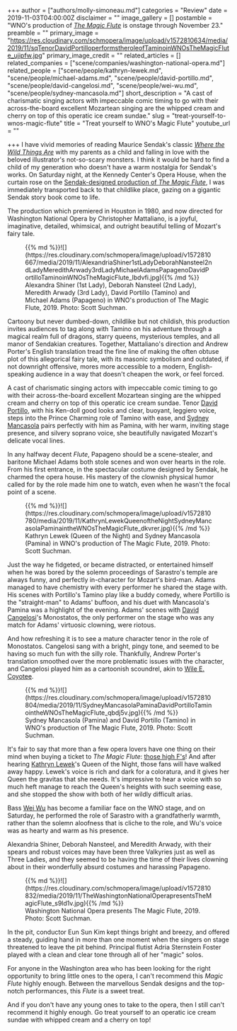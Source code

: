 +++
author = ["authors/molly-simoneau.md"]
categories = "Review"
date = 2019-11-03T04:00:00Z
disclaimer = ""
image_gallery = []
postamble = "WNO's production of [_The Magic Flute_](https://www.kennedy-center.org/calendar/event/OUOSB) is onstage through November 23."
preamble = ""
primary_image = "https://res.cloudinary.com/schmopera/image/upload/v1572810634/media/2019/11/sqTenorDavidPortilloperformstheroleofTaminoinWNOsTheMagicFlute_ujipfw.jpg"
primary_image_credit = ""
related_articles = []
related_companies = ["scene/companies/washington-national-opera.md"]
related_people = ["scene/people/kathryn-lewek.md", "scene/people/michael-adams.md", "scene/people/david-portillo.md", "scene/people/david-cangelosi.md", "scene/people/wei-wu.md", "scene/people/sydney-mancasola.md"]
short_description = "A cast of charismatic singing actors with impeccable comic timing to go with their across-the-board excellent Mozartean singing are the whipped cream and cherry on top of this operatic ice cream sundae."
slug = "treat-yourself-to-wnos-magic-flute"
title = "Treat yourself to WNO's Magic Flute"
youtube_url = ""

+++
I have vivid memories of reading Maurice Sendak's classic [_Where the Wild Things Are_](https://en.wikipedia.org/wiki/Where_the_Wild_Things_Are) with my parents as a child and falling in love with the beloved illustrator's not-so-scary monsters. I think it would be hard to find a child of my generation who doesn't have a warm nostalgia for Sendak's works. On Saturday night, at the Kennedy Center's Opera House, when the curtain rose on the [Sendak-designed production of _The Magic Flute_](https://www.kennedy-center.org/calendar/event/OUOSB), I was immediately transported back to that childlike place, gazing on a gigantic Sendak story book come to life.

The production which premiered in Houston in 1980, and now directed for Washington National Opera by Christopher Mattaliano, is a joyful, imaginative, detailed, whimsical, and outright beautiful telling of Mozart's fairy tale.

<figure data-type="image">{{% md %}}![](https://res.cloudinary.com/schmopera/image/upload/v1572810667/media/2019/11/AlexandriaShiner1stLadyDeborahNansteel2ndLadyMeredithArwady3rdLadyMichaelAdamsPapagenoDavidPortilloTaminoinWNOsTheMagicFlute_lbdvfi.jpg){{% /md %}}

<figcaption>Alexandra Shiner (1st Lady), Deborah Nansteel (2nd Lady), Meredith Arwady (3rd Lady), David Portillo (Tamino) and Michael Adams (Papageno) in WNO's production of The Magic Flute, 2019. Photo: Scott Suchman.</figcaption>  
</figure>

Cartoony but never dumbed-down, childlike but not childish, this production invites audiences to tag along with Tamino on his adventure through a magical realm full of dragons, starry queens, mysterious temples, and all manor of Sendakian creatures. Together, Mattaliano's direction and Andrew Porter's English translation tread the fine line of making the often obtuse plot of this allegorical fairy tale, with its masonic symbolism and outdated, if not downright offensive, mores more accessible to a modern, English-speaking audience in a way that doesn't cheapen the work, or feel forced.

A cast of charismatic singing actors with impeccable comic timing to go with their across-the-board excellent Mozartean singing are the whipped cream and cherry on top of this operatic ice cream sundae. Tenor [David Portillo](/scene/people/david-portillo/), with his Ken-doll good looks and clear, buoyant, leggiero voice, steps into the Prince Charming role of Tamino with ease, and [Sydney Mancasola](/scene/people/sydney-mancasola/) pairs perfectly with him as Pamina, with her warm, inviting stage presence, and silvery soprano voice, she beautifully navigated Mozart's delicate vocal lines.

In any halfway decent _Flute_, Papageno should be a scene-stealer, and baritone Michael Adams both stole scenes and won over hearts in the role. From his first entrance, in the spectacular costume designed by Sendak, he charmed the opera house. His mastery of the clownish physical humor called for by the role made him one to watch, even when he wasn't the focal point of a scene.

<figure data-type="image">{{% md %}}![](https://res.cloudinary.com/schmopera/image/upload/v1572810780/media/2019/11/KathrynLewekQueenoftheNightSydneyMancasolaPaminaintheWNOsTheMagicFlute_dkvrer.jpg){{% /md %}}

<figcaption>Kathryn Lewek (Queen of the Night) and Sydney Mancasola (Pamina) in WNO's production of The Magic Flute, 2019. Photo: Scott Suchman.</figcaption>  
</figure>

Just the way he fidgeted, or became distracted, or entertained himself when he was bored by the solemn proceedings of Sarastro's temple are always funny, and perfectly in-character for Mozart's bird-man. Adams managed to have chemistry with every performer he shared the stage with. His scenes with Portillo's Tamino play like a buddy comedy, where Portillo is the "straight-man" to Adams' buffoon, and his duet with Mancasola's Pamina was a highlight of the evening.  Adams' scenes with [David Cangelosi](/talking-with-singers-david-cangelosi/)'s Monostatos, the only performer on the stage who was any match for Adams' virtuosic clowning, were riotous.

And how refreshing it is to see a mature character tenor in the role of Monostatos. Cangelosi sang with a bright, pingy tone, and seemed to be having so much fun with the silly role.  Thankfully, Andrew Porter's translation smoothed over the more problematic issues with the character, and Cangelosi played him as a cartoonish scoundrel, akin to [Wile E. Coyotee](https://en.wikipedia.org/wiki/Wile_E._Coyote_and_the_Road_Runner).

<figure data-type="image">{{% md %}}![](https://res.cloudinary.com/schmopera/image/upload/v1572810804/media/2019/11/SydneyMancasolaPaminaDavidPortilloTaminointheWNOsTheMagicFlute_qbdj5v.jpg){{% /md %}}

<figcaption>Sydney Mancasola (Pamina) and David Portillo (Tamino) in WNO's production of The Magic Flute, 2019. Photo: Scott Suchman.</figcaption>  
</figure>

It's fair to say that more than a few opera lovers have one thing on their mind when buying a ticket to _The Magic Flute_: [those high F's](/claire-de-sevigne-sing-fast-high/)! And after hearing [Kathryn Lewek](/scene/people/kathryn-lewek/)'s Queen of the Night, those fans will have walked away happy. Lewek's voice is rich and dark for a coloratura, and it gives her Queen the gravitas that she needs. It's impressive to hear a voice with so much heft manage to reach the Queen's heights with such seeming ease, and she stopped the show with both of her wildly difficult arias.

Bass [Wei Wu](/scene/people/wei-wu/) has become a familiar face on the WNO stage, and on Saturday, he performed the role of Sarastro with a grandfatherly warmth, rather than the solemn aloofness that is cliche to the role, and Wu's voice was as hearty and warm as his presence.

Alexandria Shiner, Deborah Nansteel, and Meredith Arwady, with their spears and robust voices may have been three Valkyries just as well as Three Ladies, and they seemed to be having the time of their lives clowning about in their wonderfully absurd costumes and harassing Papageno.

<figure data-type="image">{{% md %}}![](https://res.cloudinary.com/schmopera/image/upload/v1572810832/media/2019/11/TheWashingtonNationalOperapresentsTheMagicFlute_s9ld1v.jpg){{% /md %}}

<figcaption>Washington National Opera presents The Magic Flute, 2019. Photo: Scott Suchman.</figcaption>  
</figure>

In the pit, conductor Eun Sun Kim kept things bright and breezy, and offered a steady, guiding hand in more than one moment when the singers on stage threatened to leave the pit behind.  Principal flutist Adria Sternstein Foster played with a clean and clear tone through all of her "magic" solos.

For anyone in the Washington area who has been looking for the right opportunity to bring little ones to the opera, I can't recommend this _Magic Flute_ highly enough. Between the marvellous Sendak designs and the top-notch performances, this _Flute_ is a sweet treat.

And if you don't have any young ones to take to the opera, then I still can't recommend it highly enough. Go treat yourself to an operatic ice cream sundae with whipped cream and a cherry on top!